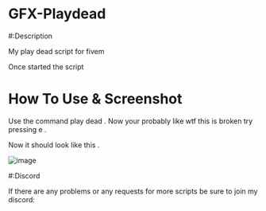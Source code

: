 # GFX-Playdead

#:Description

My play dead script for fivem

Once started the script

# How To Use & Screenshot

Use the command play dead . Now your probably like wtf this is broken try pressing e .

Now it should look like this .

![image](https://user-images.githubusercontent.com/97619694/166405431-61da7f70-9814-490d-82ee-a0cae3eac75c.png)

#:Discord

If there are any problems or any requests for more scripts be sure to join my discord: 
